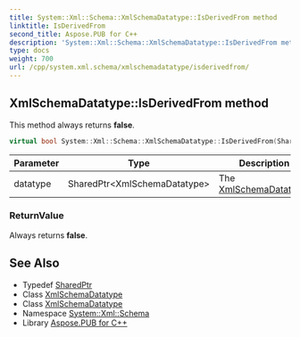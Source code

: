 ```yaml
---
title: System::Xml::Schema::XmlSchemaDatatype::IsDerivedFrom method
linktitle: IsDerivedFrom
second_title: Aspose.PUB for C++
description: 'System::Xml::Schema::XmlSchemaDatatype::IsDerivedFrom method. This method always returns false in C++.'
type: docs
weight: 700
url: /cpp/system.xml.schema/xmlschemadatatype/isderivedfrom/
---
```

## XmlSchemaDatatype::IsDerivedFrom method


This method always returns **false**.

```cpp
virtual bool System::Xml::Schema::XmlSchemaDatatype::IsDerivedFrom(SharedPtr<XmlSchemaDatatype> datatype)
```


| Parameter | Type | Description |
| --- | --- | --- |
| datatype | SharedPtr\<XmlSchemaDatatype\> | The [XmlSchemaDatatype](../). |

### ReturnValue

Always returns **false**.

## See Also

* Typedef [SharedPtr](../../../system/sharedptr/)
* Class [XmlSchemaDatatype](../)
* Class [XmlSchemaDatatype](../)
* Namespace [System::Xml::Schema](../../)
* Library [Aspose.PUB for C++](../../../)
